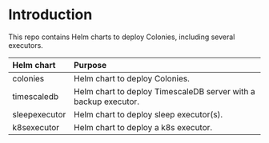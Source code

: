 # Introduction
This repo contains Helm charts to deploy Colonies, including several executors. 

| Helm chart    | Purpose                                                         |
| :---          | :-----------                                                    |
| colonies      | Helm chart to deploy Colonies.                                  |
| timescaledb   | Helm chart to deploy TimescaleDB server with a backup executor. |
| sleepexecutor | Helm chart to deploy sleep executor(s).                         |
| k8sexecutor   | Helm chart to deploy a k8s executor.                            |
